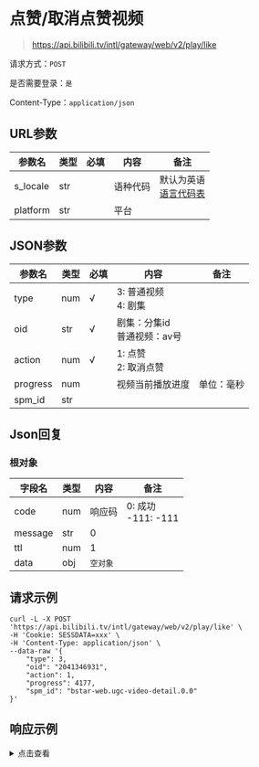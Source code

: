 # 点赞/取消点赞视频

> https://api.bilibili.tv/intl/gateway/web/v2/play/like

请求方式：`POST`

是否需要登录：`是`

Content-Type：`application/json`

## URL参数

| 参数名      | 类型  | 必填  | 内容   | 备注                                |
|----------|-----|-----|------|-----------------------------------|
| s_locale | str |     | 语种代码 | 默认为英语<br/>[语言代码表](../language.md) |
| platform | str |     | 平台   |                                   |

## JSON参数

| 参数名      | 类型  | 必填  | 内容                   | 备注    |
|----------|-----|-----|----------------------|-------|
| type     | num | √   | 3: 普通视频<br/>4: 剧集    |       |
| oid      | str | √   | 剧集：分集id<br/>普通视频：av号 |       |
| action   | num | √   | 1: 点赞<br/>2: 取消点赞    |       |
| progress | num |     | 视频当前播放进度             | 单位：毫秒 |
| spm_id   | str |     |                      |       |

## Json回复

### 根对象

| 字段名     | 类型  | 内容    | 备注                   |
|---------|-----|-------|----------------------|
| code    | num | 响应码   | 0: 成功<br/>-111: -111 |
| message | str | 0     |                      |
| ttl     | num | 1     |                      |
| data    | obj | `空对象` |                      |

## 请求示例

```shell
curl -L -X POST 'https://api.bilibili.tv/intl/gateway/web/v2/play/like' \
-H 'Cookie: SESSDATA=xxx' \
-H 'Content-Type: application/json' \
--data-raw '{
    "type": 3,
    "oid": "2041346931",
    "action": 1,
    "progress": 4177,
    "spm_id": "bstar-web.ugc-video-detail.0.0"
}'
```

## 响应示例

<details>
<summary>点击查看</summary>

```json
{
  "code": 0,
  "message": "0",
  "ttl": 1,
  "data": {}
}
```

</details>